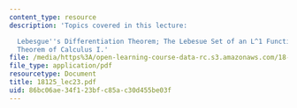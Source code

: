 ```yaml
---
content_type: resource
description: 'Topics covered in this lecture:

  Lebesgue''s Differentiation Theorem; The Lebesue Set of an L^1 Function; Fundamental
  Theorem of Calculus I.'
file: /media/https%3A/open-learning-course-data-rc.s3.amazonaws.com/18-125-measure-and-integration-fall-2003/86bc06ae34f123bfc85ac30d455be03f_18125_lec23.pdf
file_type: application/pdf
resourcetype: Document
title: 18125_lec23.pdf
uid: 86bc06ae-34f1-23bf-c85a-c30d455be03f
---
```

